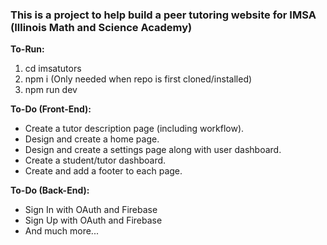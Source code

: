 <h3>This is a project to help build a peer tutoring website for IMSA (Illinois Math and Science Academy)</h3>

<b>To-Run:</b>
1. cd imsatutors
2. npm i (Only needed when repo is first cloned/installed)
3. npm run dev

<b> To-Do (Front-End): </b>
- Create a tutor description page (including workflow).
- Design and create a home page.
- Design and create a settings page along with user dashboard.
- Create a student/tutor dashboard.
- Create and add a footer to each page.

<b> To-Do (Back-End): </b>
- Sign In with OAuth and Firebase
- Sign Up with OAuth and Firebase
- And much more...
